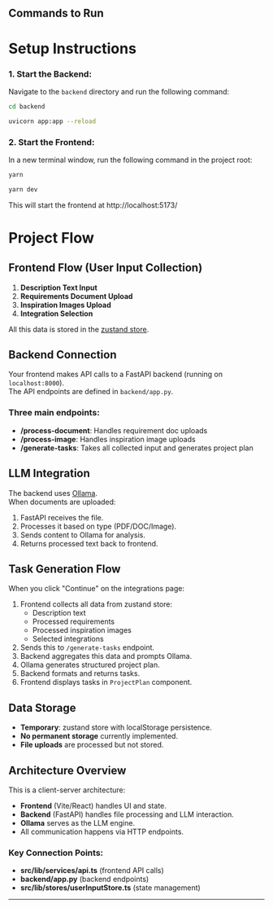 ## Commands to Run

# Setup Instructions

### 1. Start the Backend:
Navigate to the `backend` directory and run the following command:
```bash
cd backend
```
```bash
uvicorn app:app --reload
```

### 2. Start the Frontend:
In a new terminal window, run the following command in the project root:
```bash
yarn
```

```bash
yarn dev
```

This will start the frontend at http://localhost:5173/

# Project Flow

## Frontend Flow (User Input Collection)

1. **Description Text Input**  
2. **Requirements Document Upload**  
3. **Inspiration Images Upload**  
4. **Integration Selection**  

All this data is stored in the [zustand store](src/lib/stores/userInputStore.ts).

## Backend Connection

Your frontend makes API calls to a FastAPI backend (running on `localhost:8000`).  
The API endpoints are defined in `backend/app.py`.

### Three main endpoints:

- **/process-document**: Handles requirement doc uploads  
- **/process-image**: Handles inspiration image uploads  
- **/generate-tasks**: Takes all collected input and generates project plan

## LLM Integration

The backend uses [Ollama](requirements.txt).  
When documents are uploaded:
1. FastAPI receives the file.
2. Processes it based on type (PDF/DOC/Image).
3. Sends content to Ollama for analysis.
4. Returns processed text back to frontend.

## Task Generation Flow

When you click "Continue" on the integrations page:

1. Frontend collects all data from zustand store:
   - Description text
   - Processed requirements
   - Processed inspiration images
   - Selected integrations
2. Sends this to `/generate-tasks` endpoint.
3. Backend aggregates this data and prompts Ollama.
4. Ollama generates structured project plan.
5. Backend formats and returns tasks.
6. Frontend displays tasks in `ProjectPlan` component.

## Data Storage

- **Temporary**: zustand store with localStorage persistence.
- **No permanent storage** currently implemented.
- **File uploads** are processed but not stored.

## Architecture Overview

This is a client-server architecture:

- **Frontend** (Vite/React) handles UI and state.
- **Backend** (FastAPI) handles file processing and LLM interaction.
- **Ollama** serves as the LLM engine.
- All communication happens via HTTP endpoints.

### Key Connection Points:

- **src/lib/services/api.ts** (frontend API calls)
- **backend/app.py** (backend endpoints)
- **src/lib/stores/userInputStore.ts** (state management)

---



